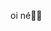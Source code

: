 oi né🤟🏼
<!--
**anazilioto/anazilioto** is a ✨ _special_ ✨ repository because its `README.md` (this file) appears on your GitHub profile.


- desempregada🤟🏼
-  atualmente não estou aprendendo...😔
-  procuro colaborar em q precisar🤙
- estou procurando ajuda com nada🙇‍♀️
- pergunte-me sobre oq quiser🤣
- como entrar em contato comigo:   insta:@ana.zkz  ou  gmail:ana.zilioto@escola.pr.gov.br💋
- pronomes: di/va😜
- ⚡ 

-->
